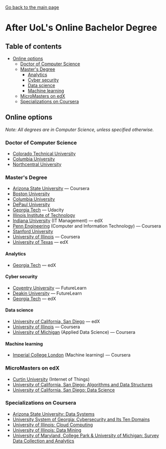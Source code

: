 [Go back to the main page](https://world-class.github.io/REPL/)

# After UoL's Online Bachelor Degree

## Table of contents

<!-- vim-markdown-toc GFM -->

* [Online options](#online-options)
    * [Doctor of Computer Science](#doctor-of-computer-science)
    * [Master's Degree](#masters-degree)
        * [Analytics](#analytics)
        * [Cyber security](#cyber-security)
        * [Data science](#data-science)
        * [Machine learning](#machine-learning)
    * [MicroMasters on edX](#micromasters-on-edx)
    * [Specializations on Coursera](#specializations-on-coursera)

<!-- vim-markdown-toc -->


## Online options
_Note: All degrees are in Computer Science, unless specified otherwise._

### Doctor of Computer Science
- [Colorado Technical University](https://www.coloradotech.edu/degrees/doctorates/computer-science)
- [Columbia University](https://cvn.columbia.edu/program/columbia-university-computer-science-doctorate-degree-doctor-engineering)
- [Northcentral University](https://www.ncu.edu/programs-degrees/doctoral/doctor-philosophy-computer-science)


### Master's Degree
- [Arizona State University](https://www.coursera.org/degrees/master-of-computer-science-asu) — Coursera
- [Boston University](https://www.bu.edu/online/programs/graduate-programs/computer-information-systems-masters-degree/)
- [Columbia University](https://cvn.columbia.edu/program/columbia-university-computer-science-masters-degree-masters-science)
- [DePaul University](https://www.cdm.depaul.edu/academics/Pages/MSInComputerScience.aspx)
- [Georgia Tech](https://www.cc.gatech.edu/future/masters/mscs/program) — Udacity
- [Illinois Institute of Technology](https://science.iit.edu/computer-science/programs/graduate/graduate-program-resources/comparison-master-science-and)
- [Indiana University](https://www.edx.org/masters/online-master-in-it-management-indiana-university) (IT Management) — edX
- [Penn Engineering](https://www.coursera.org/degrees/mcit-penn) (Computer and Information Technology) — Coursera
- [Stanford University](https://online.stanford.edu/programs/computer-science-ms-degree)
- [University of Illinois](https://www.coursera.org/degrees/master-of-computer-science-illinois) — Coursera
- [University of Texas](https://www.edx.org/masters/online-master-science-computer-science-utaustinx) — edX

#### Analytics
- [Georgia Tech](https://www.edx.org/masters/online-master-science-analytics-georgia-tech) — edX

#### Cyber security
- [Coventry University](https://www.futurelearn.com/degrees/coventry/msc-cyber-security) — FutureLearn
- [Deakin University](https://www.futurelearn.com/degrees/deakin-university/cyber-security) — FutureLearn
- [Georgia Tech](https://www.edx.org/masters/online-master-science-cybersecurity-georgia-tech) — edX

#### Data science
- [University of California, San Diego](https://www.edx.org/micromasters/ucsandiegox-algorithms-and-data-structures) — edX
- [University of Illinois](https://www.coursera.org/degrees/masters-in-computer-data-science) — Coursera
- [University of Michigan](https://www.coursera.org/degrees/master-of-applied-data-science-umich) (Applied Data Science) — Coursera

#### Machine learning
- [Imperial College London](https://www.coursera.org/degrees/msc-machine-learning-imperial) (Machine learning) — Coursera


### MicroMasters on edX
- [Curtin University](https://www.edx.org/micromasters/curtinx-internet-of-things-iot) (Internet of Things)
- [University of California, San Diego: Algorithms and Data Structures](https://www.edx.org/micromasters/ucsandiegox-algorithms-and-data-structures)
- [University of California, San Diego: Data Science](https://www.edx.org/micromasters/data-science)


### Specializations on Coursera
- [Arizona State University: Data Systems](https://www.coursera.org/specializations/data-systems)
- [University System of Georgia: Cybersecurity and Its Ten Domains](https://www.coursera.org/learn/cyber-security-domain)
- [University of Illinois: Cloud Computing](https://www.coursera.org/specializations/cloud-computing)
- [University of Illinois: Data Mining](https://www.coursera.org/specializations/data-mining)
- [University of Maryland, College Park & University of Michigan: Survey Data Collection and Analytics](https://www.coursera.org/specializations/data-collection)
